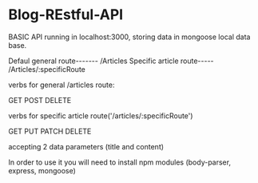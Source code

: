 # Blog-REstful-API

BASIC API running in localhost:3000, storing data in mongoose local data base.

Defaul general route------- /Articles
Specific article route----- /Articles/:specificRoute

verbs for general /articles route:

GET
POST
DELETE

verbs for specific article route('/articles/:specificRoute')

GET
PUT
PATCH
DELETE

accepting 2 data parameters (title and content)

In order to use it you will need to install npm modules (body-parser, express, mongoose)


